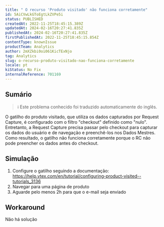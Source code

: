 ```yaml
---
title: " O recurso 'Produto visitado' não funciona corretamente"
id: 5AiCVwLkGToEgtLkZVPe5i
status: PUBLISHED
createdAt: 2022-11-25T18:45:15.389Z
updatedAt: 2024-02-16T20:27:41.835Z
publishedAt: 2024-02-16T20:27:41.835Z
firstPublishedAt: 2022-11-25T18:45:15.854Z
contentType: knownIssue
productTeam: Analytics
author: 2mXZkbi0oi061KicTExNjo
tag: Analytics
slug: o-recurso-produto-visitado-nao-funciona-corretamente
locale: pt
kiStatus: No Fix
internalReference: 701169
---
```


## Sumário

>ℹ️ Este problema conhecido foi traduzido automaticamente do inglês.


O gatilho do produto visitado, que utiliza os dados capturados por Request Capture, é configurado com o filtro "checkout" definido como "nulo". Entretanto, a Request Capture precisa passar pelo checkout para capturar os dados do usuário e de navegação e preenchê-los nos Dados Mestres. Como resultado, o gatilho não funciona corretamente porque o RC não pode preencher os dados antes do checkout.


##

## Simulação



1. Configure o gatilho seguindo a documentação: https://help.vtex.com/en/tutorial/configuring-product-visited--tutorials_3136
2. Navegar para uma página de produto
3. Aguarde pelo menos 2h para que o e-mail seja enviado


##

## Workaround


Não há solução

